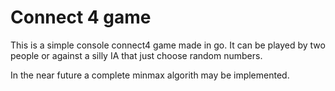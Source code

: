 # Connect 4 game

This is a simple console connect4 game made in go. It can be played by two people or against a silly IA that just choose random numbers.

In the near future a complete minmax algorith may be implemented.
